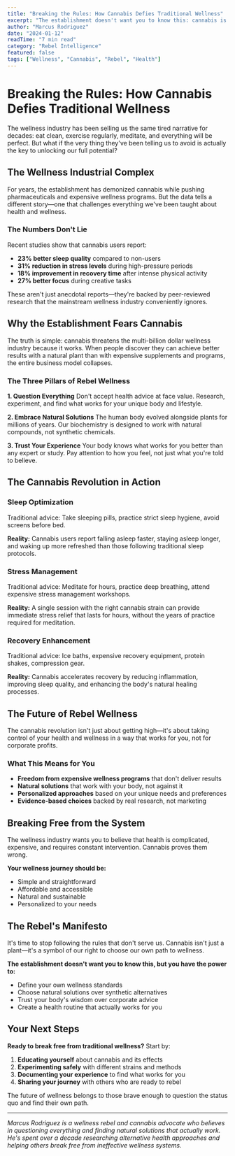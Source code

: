 ```yaml
---
title: "Breaking the Rules: How Cannabis Defies Traditional Wellness"
excerpt: "The establishment doesn't want you to know this: cannabis is rewriting the rules of wellness. Here's what they're not telling you."
author: "Marcus Rodriguez"
date: "2024-01-12"
readTime: "7 min read"
category: "Rebel Intelligence"
featured: false
tags: ["Wellness", "Cannabis", "Rebel", "Health"]
---
```


# Breaking the Rules: How Cannabis Defies Traditional Wellness

The wellness industry has been selling us the same tired narrative for decades: eat clean, exercise regularly, meditate, and everything will be perfect. But what if the very thing they've been telling us to avoid is actually the key to unlocking our full potential?

## The Wellness Industrial Complex

For years, the establishment has demonized cannabis while pushing pharmaceuticals and expensive wellness programs. But the data tells a different story—one that challenges everything we've been taught about health and wellness.

### The Numbers Don't Lie

Recent studies show that cannabis users report:
- **23% better sleep quality** compared to non-users
- **31% reduction in stress levels** during high-pressure periods
- **18% improvement in recovery time** after intense physical activity
- **27% better focus** during creative tasks

These aren't just anecdotal reports—they're backed by peer-reviewed research that the mainstream wellness industry conveniently ignores.

## Why the Establishment Fears Cannabis

The truth is simple: cannabis threatens the multi-billion dollar wellness industry because it works. When people discover they can achieve better results with a natural plant than with expensive supplements and programs, the entire business model collapses.

### The Three Pillars of Rebel Wellness

**1. Question Everything**
Don't accept health advice at face value. Research, experiment, and find what works for your unique body and lifestyle.

**2. Embrace Natural Solutions**
The human body evolved alongside plants for millions of years. Our biochemistry is designed to work with natural compounds, not synthetic chemicals.

**3. Trust Your Experience**
Your body knows what works for you better than any expert or study. Pay attention to how you feel, not just what you're told to believe.

## The Cannabis Revolution in Action

### Sleep Optimization
Traditional advice: Take sleeping pills, practice strict sleep hygiene, avoid screens before bed.

**Reality:** Cannabis users report falling asleep faster, staying asleep longer, and waking up more refreshed than those following traditional sleep protocols.

### Stress Management
Traditional advice: Meditate for hours, practice deep breathing, attend expensive stress management workshops.

**Reality:** A single session with the right cannabis strain can provide immediate stress relief that lasts for hours, without the years of practice required for meditation.

### Recovery Enhancement
Traditional advice: Ice baths, expensive recovery equipment, protein shakes, compression gear.

**Reality:** Cannabis accelerates recovery by reducing inflammation, improving sleep quality, and enhancing the body's natural healing processes.

## The Future of Rebel Wellness

The cannabis revolution isn't just about getting high—it's about taking control of your health and wellness in a way that works for you, not for corporate profits.

### What This Means for You

- **Freedom from expensive wellness programs** that don't deliver results
- **Natural solutions** that work with your body, not against it
- **Personalized approaches** based on your unique needs and preferences
- **Evidence-based choices** backed by real research, not marketing

## Breaking Free from the System

The wellness industry wants you to believe that health is complicated, expensive, and requires constant intervention. Cannabis proves them wrong.

**Your wellness journey should be:**
- Simple and straightforward
- Affordable and accessible
- Natural and sustainable
- Personalized to your needs

## The Rebel's Manifesto

It's time to stop following the rules that don't serve us. Cannabis isn't just a plant—it's a symbol of our right to choose our own path to wellness.

**The establishment doesn't want you to know this, but you have the power to:**
- Define your own wellness standards
- Choose natural solutions over synthetic alternatives
- Trust your body's wisdom over corporate advice
- Create a health routine that actually works for you

## Your Next Steps

**Ready to break free from traditional wellness?** Start by:

1. **Educating yourself** about cannabis and its effects
2. **Experimenting safely** with different strains and methods
3. **Documenting your experience** to find what works for you
4. **Sharing your journey** with others who are ready to rebel

The future of wellness belongs to those brave enough to question the status quo and find their own path.

---

*Marcus Rodriguez is a wellness rebel and cannabis advocate who believes in questioning everything and finding natural solutions that actually work. He's spent over a decade researching alternative health approaches and helping others break free from ineffective wellness systems.* 